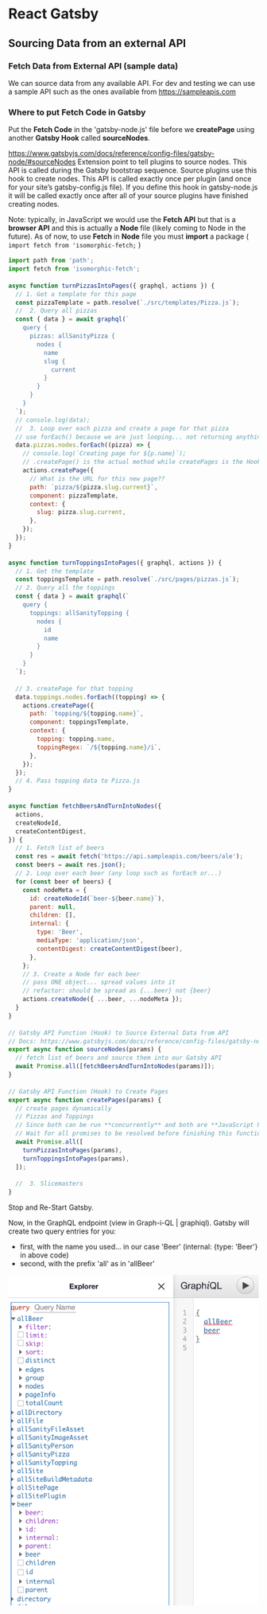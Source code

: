 # React Gatsby

## Sourcing Data from an external API

### Fetch Data from External API (sample data)

We can source data from any available API. For dev and testing we can use a sample API such as the ones available from <https://sampleapis.com> 

### Where to put Fetch Code in Gatsby

Put the **Fetch Code** in the 'gatsby-node.js' file before we **createPage** using another **Gatsby Hook** called **sourceNodes**.

<https://www.gatsbyjs.com/docs/reference/config-files/gatsby-node/#sourceNodes>
Extension point to tell plugins to source nodes. This API is called during the Gatsby bootstrap sequence. Source plugins use this hook to create nodes. This API is called exactly once per plugin (and once for your site’s gatsby-config.js file). If you define this hook in gatsby-node.js it will be called exactly once after all of your source plugins have finished creating nodes.

Note: typically, in JavaScript we would use the **Fetch API** but that is a **browser API** and this is actually a **Node** file (likely coming to Node in the future). As of now, to use **Fetch** in **Node** file you must **import** a package ( `import fetch from 'isomorphic-fetch;` )

```javascript
import path from 'path';
import fetch from 'isomorphic-fetch';

async function turnPizzasIntoPages({ graphql, actions }) {
  // 1. Get a template for this page
  const pizzaTemplate = path.resolve(`./src/templates/Pizza.js`);
  //  2. Query all pizzas
  const { data } = await graphql(`
    query {
      pizzas: allSanityPizza {
        nodes {
          name
          slug {
            current
          }
        }
      }
    }
  `);
  // console.log(data);
  //  3. Loop over each pizza and create a page for that pizza
  // use forEach() because we are just looping... not returning anything
  data.pizzas.nodes.forEach((pizza) => {
    // console.log(`Creating page for ${p.name}`);
    // .createPage() is the actual method while createPages is the Hook into it
    actions.createPage({
      // What is the URL for this new page??
      path: `pizza/${pizza.slug.current}`,
      component: pizzaTemplate,
      context: {
        slug: pizza.slug.current,
      },
    });
  });
}

async function turnToppingsIntoPages({ graphql, actions }) {
  // 1. Get the template
  const toppingsTemplate = path.resolve(`./src/pages/pizzas.js`);
  // 2. Query all the toppings
  const { data } = await graphql(`
    query {
      toppings: allSanityTopping {
        nodes {
          id
          name
        }
      }
    }
  `);

  // 3. createPage for that topping
  data.toppings.nodes.forEach((topping) => {
    actions.createPage({
      path: `topping/${topping.name}`,
      component: toppingsTemplate,
      context: {
        topping: topping.name,
        toppingRegex: `/${topping.name}/i`,
      },
    });
  });
  // 4. Pass topping data to Pizza.js
}

async function fetchBeersAndTurnIntoNodes({
  actions,
  createNodeId,
  createContentDigest,
}) {
  // 1. Fetch list of beers
  const res = await fetch('https://api.sampleapis.com/beers/ale');
  const beers = await res.json();
  // 2. Loop over each beer (any loop such as forEach or...)
  for (const beer of beers) {
    const nodeMeta = {
      id: createNodeId(`beer-${beer.name}`),
      parent: null,
      children: [],
      internal: {
        type: 'Beer',
        mediaType: 'application/json',
        contentDigest: createContentDigest(beer),
      },
    };
    // 3. Create a Node for each beer
    // pass ONE object... spread values into it
    // refactor: should be spread as {...beer} not {beer}
    actions.createNode({ ...beer, ...nodeMeta });
  }
}

// Gatsby API Function (Hook) to Source External Data from API
// Docs: https://www.gatsbyjs.com/docs/reference/config-files/gatsby-node/#sourceNodes
export async function sourceNodes(params) {
  // fetch list of beers and source them into our Gatsby API
  await Promise.all([fetchBeersAndTurnIntoNodes(params)]);
}

// Gatsby API Function (Hook) to Create Pages
export async function createPages(params) {
  // create pages dynamically
  // Pizzas and Toppings
  // Since both can be run **concurrently** and both are **JavaScript Promise-based** we can `await Promise.all([...])` and pass an array of **Promises**.
  // Wait for all promises to be resolved before finishing this function (i.e. go web page)
  await Promise.all([
    turnPizzasIntoPages(params),
    turnToppingsIntoPages(params),
  ]);

  //  3. Slicemasters
}
```

Stop and Re-Start Gatsby.

Now, in the GraphQL endpoint (view in Graph-i-QL | graphiql). Gatsby will create two query entries for you:

- first, with the name you used... in our case 'Beer' (internal: {type: 'Beer'} in above code)
- second, with the prefix 'all' as in 'allBeer'

![26-graphiql-beer](./_img/26-graphiql-beer.png)

